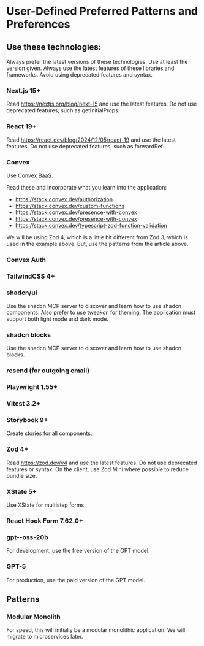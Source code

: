 <!-- Powered by BMAD™ Core -->

# User-Defined Preferred Patterns and Preferences

## Use these technologies: 

Always prefer the latest versions of these technologies. Use at least the version given. Always use the latest features of these libraries and frameworks. Avoid using deprecated features and syntax.

### Next.js 15+

Read https://nextjs.org/blog/next-15 and use the latest features. Do not use deprecated features, such as getInitialProps.

### React 19+

Read https://react.dev/blog/2024/12/05/react-19 and use the latest features. Do not use deprecated features, such as forwardRef.

### Convex

Use Convex BaaS.

Read these and incorporate what you learn into the application:

- https://stack.convex.dev/authorization
- https://stack.convex.dev/custom-functions
- https://stack.convex.dev/presence-with-convex
- https://stack.convex.dev/presence-with-convex
- https://stack.convex.dev/typescript-zod-function-validation

We will be using Zod 4, which is a little bit different from Zod 3, which is used in the example above. But, use the patterns from the article above. 

### Convex Auth
### TailwindCSS 4+
### shadcn/ui

Use the shadcn MCP server to discover and learn how to use shadcn components. Also prefer to use tweakcn for theming. The application must support both light mode and dark mode.

### shadcn blocks

Use the shadcn MCP server to discover and learn how to use shadcn blocks.

### resend (for outgoing email)
### Playwright 1.55+
### Vitest 3.2+
### Storybook 9+

Create stories for all components.

### Zod 4+

Read https://zod.dev/v4 and use the latest features. Do not use deprecated features or syntax. On the client, use Zod Mini where possible to reduce bundle size.

### XState 5+

Use XState for multistep forms.

### React Hook Form 7.62.0+

### gpt--oss-20b

For development, use the free version of the GPT model.

### GPT-5

For production, use the paid version of the GPT model.

## Patterns

### Modular Monolith

For speed, this will initially be a modular monolithic application. We will migrate to microservices later.